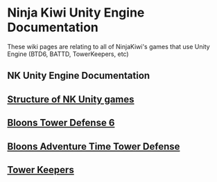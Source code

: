 # Ninja Kiwi Unity Engine Documentation
These wiki pages are relating to all of NinjaKiwi's games that use Unity Engine (BTD6, BATTD, TowerKeepers, etc)

## NK Unity Engine Documentation

## [Structure of NK Unity games](NK-Unity/Structure_of_NK_Unity_games.md)

## [Bloons Tower Defense 6](btd6/index.md)

## [Bloons Adventure Time Tower Defense](battd/index.md)

## [Tower Keepers](tk/index.md)
